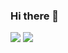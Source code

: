 ### Hi there 👋

<!--
**elismetaliaj/ElisMetaliaj** is a ✨ _special_ ✨ repository because its `README.md` (this file) appears on your GitHub profile.

Here are some ideas to get you started:

- 🔭 I’m currently working on ...
- 🌱 I’m currently learning ...
- 👯 I’m looking to collaborate on ...
- 🤔 I’m looking for help with ...
- 💬 Ask me about ...
- 📫 How to reach me: ...
- 😄 Pronouns: ...
- ⚡ Fun fact: ...
-->

<img src="https://img.shields.io/badge/BadgeText-ColourCode?logo=SimpleIconName&logoColor=ColorName&style=ShieldStyle" />

<img src="https://github-readme-stats.vercel.app/api?elismetaliaj=elismetaliaj&count_private=true&theme=radical&show_icons=true" />
